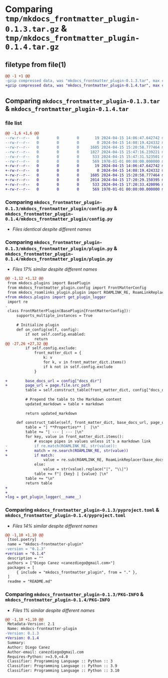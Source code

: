 # Comparing `tmp/mkdocs_frontmatter_plugin-0.1.3.tar.gz` & `tmp/mkdocs_frontmatter_plugin-0.1.4.tar.gz`

## filetype from file(1)

```diff
@@ -1 +1 @@
-gzip compressed data, was "mkdocs_frontmatter_plugin-0.1.3.tar", max compression
+gzip compressed data, was "mkdocs_frontmatter_plugin-0.1.4.tar", max compression
```

## Comparing `mkdocs_frontmatter_plugin-0.1.3.tar` & `mkdocs_frontmatter_plugin-0.1.4.tar`

### file list

```diff
@@ -1,6 +1,6 @@
--rw-r--r--   0        0        0       19 2024-04-15 14:06:47.642742 mkdocs_frontmatter_plugin-0.1.3/README.md
--rw-r--r--   0        0        0        0 2024-04-15 14:08:19.424332 mkdocs_frontmatter_plugin-0.1.3/mkdocs_frontmatter_plugin/__init__.py
--rw-r--r--   0        0        0     1605 2024-04-15 15:20:58.777464 mkdocs_frontmatter_plugin-0.1.3/mkdocs_frontmatter_plugin/config.py
--rw-r--r--   0        0        0     1827 2024-04-15 15:47:16.239221 mkdocs_frontmatter_plugin-0.1.3/mkdocs_frontmatter_plugin/plugin.py
--rw-r--r--   0        0        0      533 2024-04-15 15:47:31.523501 mkdocs_frontmatter_plugin-0.1.3/pyproject.toml
--rw-r--r--   0        0        0      569 1970-01-01 00:00:00.000000 mkdocs_frontmatter_plugin-0.1.3/PKG-INFO
+-rw-r--r--   0        0        0       19 2024-04-15 14:06:47.642742 mkdocs_frontmatter_plugin-0.1.4/README.md
+-rw-r--r--   0        0        0        0 2024-04-15 14:08:19.424332 mkdocs_frontmatter_plugin-0.1.4/mkdocs_frontmatter_plugin/__init__.py
+-rw-r--r--   0        0        0     1605 2024-04-15 15:20:58.777464 mkdocs_frontmatter_plugin-0.1.4/mkdocs_frontmatter_plugin/config.py
+-rw-r--r--   0        0        0     2014 2024-04-15 17:20:29.150395 mkdocs_frontmatter_plugin-0.1.4/mkdocs_frontmatter_plugin/plugin.py
+-rw-r--r--   0        0        0      533 2024-04-15 17:20:33.420096 mkdocs_frontmatter_plugin-0.1.4/pyproject.toml
+-rw-r--r--   0        0        0      569 1970-01-01 00:00:00.000000 mkdocs_frontmatter_plugin-0.1.4/PKG-INFO
```

### Comparing `mkdocs_frontmatter_plugin-0.1.3/mkdocs_frontmatter_plugin/config.py` & `mkdocs_frontmatter_plugin-0.1.4/mkdocs_frontmatter_plugin/config.py`

 * *Files identical despite different names*

### Comparing `mkdocs_frontmatter_plugin-0.1.3/mkdocs_frontmatter_plugin/plugin.py` & `mkdocs_frontmatter_plugin-0.1.4/mkdocs_frontmatter_plugin/plugin.py`

 * *Files 17% similar despite different names*

```diff
@@ -1,12 +1,12 @@
 from mkdocs.plugins import BasePlugin
 from mkdocs_frontmatter_plugin.config import FrontMatterConfig
 from mkdocs_roamlinks_plugin.plugin import ROAMLINK_RE, RoamLinkReplacer
+from mkdocs.plugins import get_plugin_logger
 import re
-
 class FrontMatterPlugin(BasePlugin[FrontMatterConfig]):
     supports_multiple_instances = True
 
     # Initialize plugin
     def on_config(self, config):
         if not self.config.enabled:
             return
@@ -27,26 +27,32 @@
         if self.config.exclude:
             front_matter_dict = {
                 k: v
                 for k, v in front_matter_dict.items()
                 if k not in self.config.exclude
             }
 
+        base_docs_url = config["docs_dir"]
+        page_url = page.file.src_path
         table = self.construct_table(front_matter_dict, config["docs_dir"], page.file.src_path)
 
         # Prepend the table to the Markdown content
         updated_markdown = table + markdown
 
         return updated_markdown
 
     def construct_table(self, front_matter_dict, base_docs_url, page_url):
         table = "| **Properties** |  |\n"
         table += "| --- | --- |\n"
         for key, value in front_matter_dict.items():
             # escape pipes in values unless it's a markdown link
-            if re.match(ROAMLINK_RE, str(value)):
+            match = re.search(ROAMLINK_RE, str(value))
+            if match:
                 value = re.sub(ROAMLINK_RE, RoamLinkReplacer(base_docs_url, page_url), str(value))
             else:
                 value = str(value).replace("|", "\\|")
             table += f"| {key} | {value} |\n"
         table += "\n"
         return table
+
+
+log = get_plugin_logger(__name__)
```

### Comparing `mkdocs_frontmatter_plugin-0.1.3/pyproject.toml` & `mkdocs_frontmatter_plugin-0.1.4/pyproject.toml`

 * *Files 14% similar despite different names*

```diff
@@ -1,10 +1,10 @@
 [tool.poetry]
 name = "mkdocs-frontmatter-plugin"
-version = "0.1.3"
+version = "0.1.4"
 description = ""
 authors = ["Diego Canez <canezdiego@gmail.com>"]
 packages = [
     { include = "mkdocs_frontmatter_plugin", from = "." },
 ]
 readme = "README.md"
```

### Comparing `mkdocs_frontmatter_plugin-0.1.3/PKG-INFO` & `mkdocs_frontmatter_plugin-0.1.4/PKG-INFO`

 * *Files 1% similar despite different names*

```diff
@@ -1,10 +1,10 @@
 Metadata-Version: 2.1
 Name: mkdocs-frontmatter-plugin
-Version: 0.1.3
+Version: 0.1.4
 Summary: 
 Author: Diego Canez
 Author-email: canezdiego@gmail.com
 Requires-Python: >=3.9,<4.0
 Classifier: Programming Language :: Python :: 3
 Classifier: Programming Language :: Python :: 3.9
 Classifier: Programming Language :: Python :: 3.10
```

